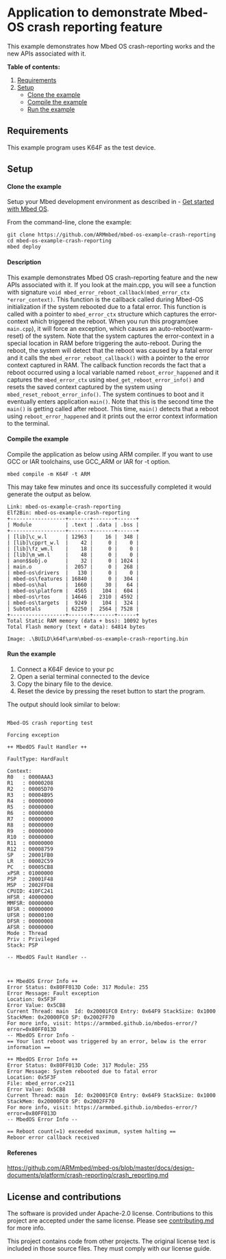# Application to demonstrate Mbed-OS crash reporting feature

This example demonstrates how Mbed OS crash-reporting works and the new APIs associated with it.

**Table of contents:**

1. [Requirements](#requirements)
1. [Setup](#setup)
   - [Clone the example](#import-the-example)
   - [Compile the example](#compile-the-example)
   - [Run the example](#run-the-example)

## Requirements

This example program uses K64F as the test device.


## Setup

#### Clone the example

Setup your Mbed development environment as described in - [Get started with Mbed OS](https://os.mbed.com/docs/latest/tutorials/your-first-program.html).

From the command-line, clone the example:

```
git clone https://github.com/ARMmbed/mbed-os-example-crash-reporting
cd mbed-os-example-crash-reporting
mbed deploy
```

#### Description

This example demonstrates Mbed OS crash-reporting feature and the new APIs associated with it. If you look at the main.cpp, you will see a
function with signature `void mbed_error_reboot_callback(mbed_error_ctx *error_context)`. This function is the callback called during Mbed-OS 
initialization if the system rebooted due to a fatal error. This function is called with a pointer to `mbed_error_ctx` structure which captures the
error-context which triggered the reboot. When you run this program(see `main.cpp`), it will force an exception,
which causes an auto-reboot(warm-reset) of the system. Note that the system captures the error-context in a special location in RAM before 
triggering the auto-reboot. During the reboot, the system will detect that the reboot was caused by a fatal error and it calls the 
`mbed_error_reboot_callback()` with a pointer to the error context captured in RAM. The callback function records the fact that a reboot
occurred using a local variable named `reboot_error_happened` and it captures the `mbed_error_ctx` using `mbed_get_reboot_error_info()`
and resets the saved context captured by the system using `mbed_reset_reboot_error_info()`. The system continues to boot and it eventually enters
application `main()`. Note that this is the second time the `main()` is getting called after reboot. This time, `main()` detects that a reboot
using `reboot_error_happened` and it prints out the error context information to the terminal.

#### Compile the example

Compile the application as below using ARM compiler. If you want to use GCC or IAR toolchains, use GCC_ARM or IAR for -t option.

```
mbed compile -m K64F -t ARM
```

This may take few minutes and once its successfully completed it would generate the output as below.

```
Link: mbed-os-example-crash-reporting
Elf2Bin: mbed-os-example-crash-reporting
+------------------+-------+-------+------+
| Module           | .text | .data | .bss |
+------------------+-------+-------+------+
| [lib]\c_w.l      | 12963 |    16 |  348 |
| [lib]\cpprt_w.l  |    42 |     0 |    0 |
| [lib]\fz_wm.l    |    18 |     0 |    0 |
| [lib]\m_wm.l     |    48 |     0 |    0 |
| anon$$obj.o      |    32 |     0 | 1024 |
| main.o           |  2057 |     0 |  268 |
| mbed-os\drivers  |   130 |     0 |    0 |
| mbed-os\features | 16840 |     0 |  304 |
| mbed-os\hal      |  1660 |    30 |   64 |
| mbed-os\platform |  4565 |   104 |  604 |
| mbed-os\rtos     | 14646 |  2310 | 4592 |
| mbed-os\targets  |  9249 |   104 |  324 |
| Subtotals        | 62250 |  2564 | 7528 |
+------------------+-------+-------+------+
Total Static RAM memory (data + bss): 10092 bytes
Total Flash memory (text + data): 64814 bytes

Image: .\BUILD\k64f\arm\mbed-os-example-crash-reporting.bin
```

#### Run the example

1. Connect a K64F device to your pc
1. Open a serial terminal connected to the device
1. Copy the binary file to the device.
1. Reset the device by pressing the reset button to start the program.

The output should look similar to below:

```

Mbed-OS crash reporting test

Forcing exception

++ MbedOS Fault Handler ++

FaultType: HardFault

Context:
R0   : 0000AAA3
R1   : 00000208
R2   : 00005D70
R3   : 00004B95
R4   : 00000000
R5   : 00000000
R6   : 00000000
R7   : 00000000
R8   : 00000000
R9   : 00000000
R10  : 00000000
R11  : 00000000
R12  : 00008759
SP   : 20001FB0
LR   : 00002C59
PC   : 00005CB8
xPSR : 01000000
PSP  : 20001F48
MSP  : 2002FFD8
CPUID: 410FC241
HFSR : 40000000
MMFSR: 00000000
BFSR : 00000000
UFSR : 00000100
DFSR : 00000008
AFSR : 00000000
Mode : Thread
Priv : Privileged
Stack: PSP

-- MbedOS Fault Handler --



++ MbedOS Error Info ++
Error Status: 0x80FF013D Code: 317 Module: 255
Error Message: Fault exception
Location: 0x5F3F
Error Value: 0x5CB8
Current Thread: main  Id: 0x20001FC0 Entry: 0x64F9 StackSize: 0x1000 StackMem: 0x20000FC0 SP: 0x2002FF70
For more info, visit: https://armmbed.github.io/mbedos-error/?error=0x80FF013D
-- MbedOS Error Info -
== Your last reboot was triggered by an error, below is the error information ==

++ MbedOS Error Info ++
Error Status: 0x80FF013D Code: 317 Module: 255
Error Message: System rebooted due to fatal error
Location: 0x5F3F
File: mbed_error.c+211
Error Value: 0x5CB8
Current Thread: main  Id: 0x20001FC0 Entry: 0x64F9 StackSize: 0x1000 StackMem: 0x20000FC0 SP: 0x2002FF70
For more info, visit: https://armmbed.github.io/mbedos-error/?error=0x80FF013D
-- MbedOS Error Info --

== Reboot count(=1) exceeded maximum, system halting ==
Reboor error callback received

```

#### Referenes
https://github.com/ARMmbed/mbed-os/blob/master/docs/design-documents/platform/crash-reporting/crash_reporting.md

## License and contributions

The software is provided under Apache-2.0 license. Contributions to this project are accepted under the same license. Please see [contributing.md](CONTRIBUTING.md) for more info.

This project contains code from other projects. The original license text is included in those source files. They must comply with our license guide.


